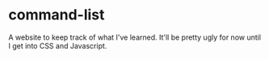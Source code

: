 # command-list
A website to keep track of what I've learned. It'll be pretty ugly for now until I get into CSS and Javascript.

